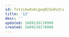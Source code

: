 ```yaml
---
id: fxtzikw8u6igoq022w9v2ci
title: '12'
desc: ''
updated: 1689130178909
created: 1689130178909
---
```

